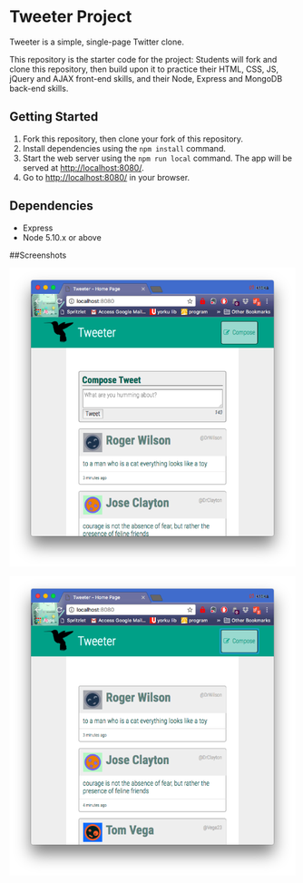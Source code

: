 # Tweeter Project

Tweeter is a simple, single-page Twitter clone.

This repository is the starter code for the project: Students will fork and clone this repository, then build upon it to practice their HTML, CSS, JS, jQuery and AJAX front-end skills, and their Node, Express and MongoDB back-end skills.

## Getting Started

1. Fork this repository, then clone your fork of this repository.
2. Install dependencies using the `npm install` command.
3. Start the web server using the `npm run local` command. The app will be served at <http://localhost:8080/>.
4. Go to <http://localhost:8080/> in your browser.

## Dependencies

- Express
- Node 5.10.x or above

##Screenshots

!["Screenshot of compose tweet box"](https://github.com/tikagan/tweeter/blob/master/docs/tweets-compose-box-visible.png?raw=true)

!["Screenshot of tweets with composo box hidden"](https://github.com/tikagan/tweeter/blob/master/docs/tweets-compose-box-hidden.png?raw=true)
